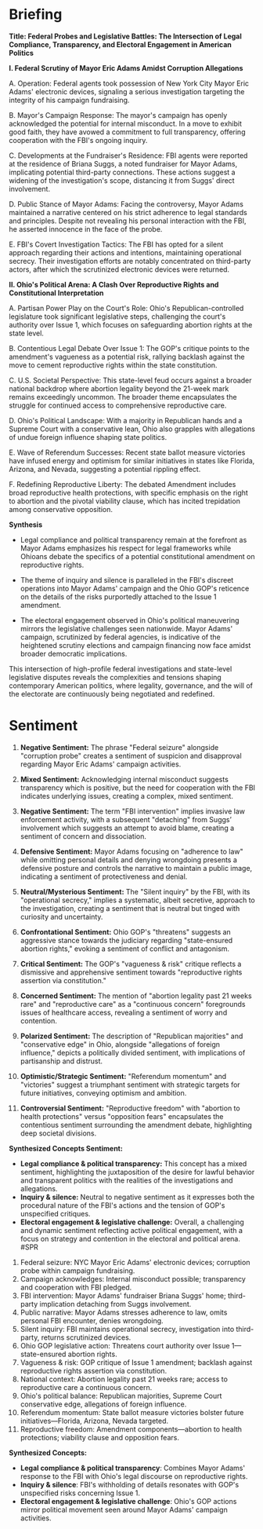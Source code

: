 # Briefing
**Title: Federal Probes and Legislative Battles: The Intersection of Legal Compliance, Transparency, and Electoral Engagement in American Politics**

**I. Federal Scrutiny of Mayor Eric Adams Amidst Corruption Allegations**
     
A. Operation: Federal agents took possession of New York City Mayor Eric Adams' electronic devices, signaling a serious investigation targeting the integrity of his campaign fundraising.
     
B. Mayor's Campaign Response: The mayor's campaign has openly acknowledged the potential for internal misconduct. In a move to exhibit good faith, they have avowed a commitment to full transparency, offering cooperation with the FBI's ongoing inquiry.
     
C. Developments at the Fundraiser's Residence: FBI agents were reported at the residence of Briana Suggs, a noted fundraiser for Mayor Adams, implicating potential third-party connections. These actions suggest a widening of the investigation's scope, distancing it from Suggs' direct involvement.
     
D. Public Stance of Mayor Adams: Facing the controversy, Mayor Adams maintained a narrative centered on his strict adherence to legal standards and principles. Despite not revealing his personal interaction with the FBI, he asserted innocence in the face of the probe.
     
E. FBI's Covert Investigation Tactics: The FBI has opted for a silent approach regarding their actions and intentions, maintaining operational secrecy. Their investigation efforts are notably concentrated on third-party actors, after which the scrutinized electronic devices were returned.

**II. Ohio's Political Arena: A Clash Over Reproductive Rights and Constitutional Interpretation**
     
A. Partisan Power Play on the Court's Role: Ohio's Republican-controlled legislature took significant legislative steps, challenging the court's authority over Issue 1, which focuses on safeguarding abortion rights at the state level.
     
B. Contentious Legal Debate Over Issue 1: The GOP's critique points to the amendment's vagueness as a potential risk, rallying backlash against the move to cement reproductive rights within the state constitution.
     
C. U.S. Societal Perspective: This state-level feud occurs against a broader national backdrop where abortion legality beyond the 21-week mark remains exceedingly uncommon. The broader theme encapsulates the struggle for continued access to comprehensive reproductive care.
     
D. Ohio's Political Landscape: With a majority in Republican hands and a Supreme Court with a conservative lean, Ohio also grapples with allegations of undue foreign influence shaping state politics.
     
E. Wave of Referendum Successes: Recent state ballot measure victories have infused energy and optimism for similar initiatives in states like Florida, Arizona, and Nevada, suggesting a potential rippling effect.
     
F. Redefining Reproductive Liberty: The debated Amendment includes broad reproductive health protections, with specific emphasis on the right to abortion and the pivotal viability clause, which has incited trepidation among conservative opposition.

**Synthesis**
     
- Legal compliance and political transparency remain at the forefront as Mayor Adams emphasizes his respect for legal frameworks while Ohioans debate the specifics of a potential constitutional amendment on reproductive rights.
     
- The theme of inquiry and silence is paralleled in the FBI's discreet operations into Mayor Adams' campaign and the Ohio GOP's reticence on the details of the risks purportedly attached to the Issue 1 amendment.
     
- The electoral engagement observed in Ohio's political maneuvering mirrors the legislative challenges seen nationwide. Mayor Adams' campaign, scrutinized by federal agencies, is indicative of the heightened scrutiny elections and campaign financing now face amidst broader democratic implications.

This intersection of high-profile federal investigations and state-level legislative disputes reveals the complexities and tensions shaping contemporary American politics, where legality, governance, and the will of the electorate are continuously being negotiated and redefined.
# Sentiment
1. **Negative Sentiment:** The phrase "Federal seizure" alongside "corruption probe" creates a sentiment of suspicion and disapproval regarding Mayor Eric Adams' campaign activities.
   
2. **Mixed Sentiment:** Acknowledging internal misconduct suggests transparency which is positive, but the need for cooperation with the FBI indicates underlying issues, creating a complex, mixed sentiment.
   
3. **Negative Sentiment:** The term "FBI intervention" implies invasive law enforcement activity, with a subsequent "detaching" from Suggs’ involvement which suggests an attempt to avoid blame, creating a sentiment of concern and dissociation.
   
4. **Defensive Sentiment:** Mayor Adams focusing on "adherence to law" while omitting personal details and denying wrongdoing presents a defensive posture and controls the narrative to maintain a public image, indicating a sentiment of protectiveness and denial.
   
5. **Neutral/Mysterious Sentiment:** The "Silent inquiry" by the FBI, with its "operational secrecy," implies a systematic, albeit secretive, approach to the investigation, creating a sentiment that is neutral but tinged with curiosity and uncertainty.
   
6. **Confrontational Sentiment:** Ohio GOP's "threatens" suggests an aggressive stance towards the judiciary regarding "state-ensured abortion rights," evoking a sentiment of conflict and antagonism.
   
7. **Critical Sentiment:** The GOP's "vagueness & risk" critique reflects a dismissive and apprehensive sentiment towards "reproductive rights assertion via constitution."
   
8. **Concerned Sentiment:** The mention of "abortion legality past 21 weeks rare" and "reproductive care" as a "continuous concern" foregrounds issues of healthcare access, revealing a sentiment of worry and contention.
   
9. **Polarized Sentiment:** The description of "Republican majorities" and "conservative edge" in Ohio, alongside "allegations of foreign influence," depicts a politically divided sentiment, with implications of partisanship and distrust.
   
10. **Optimistic/Strategic Sentiment:** "Referendum momentum" and "victories" suggest a triumphant sentiment with strategic targets for future initiatives, conveying optimism and ambition.
   
11. **Controversial Sentiment:** "Reproductive freedom" with "abortion to health protections" versus "opposition fears" encapsulates the contentious sentiment surrounding the amendment debate, highlighting deep societal divisions.

**Synthesized Concepts Sentiment:**
- **Legal compliance & political transparency:** This concept has a mixed sentiment, highlighting the juxtaposition of the desire for lawful behavior and transparent politics with the realities of the investigations and allegations.
- **Inquiry & silence:** Neutral to negative sentiment as it expresses both the procedural nature of the FBI's actions and the tension of GOP's unspecified critiques.
- **Electoral engagement & legislative challenge:** Overall, a challenging and dynamic sentiment reflecting active political engagement, with a focus on strategy and contention in the electoral and political arena.
#SPR
1. Federal seizure: NYC Mayor Eric Adams' electronic devices; corruption probe within campaign fundraising.
2. Campaign acknowledges: Internal misconduct possible; transparency and cooperation with FBI pledged.
3. FBI intervention: Mayor Adams' fundraiser Briana Suggs' home; third-party implication detaching from Suggs involvement.
4. Public narrative: Mayor Adams stresses adherence to law, omits personal FBI encounter, denies wrongdoing.
5. Silent inquiry: FBI maintains operational secrecy, investigation into third-party, returns scrutinized devices.
6. Ohio GOP legislative action: Threatens court authority over Issue 1—state-ensured abortion rights.
7. Vagueness & risk: GOP critique of Issue 1 amendment; backlash against reproductive rights assertion via constitution.
8. National context: Abortion legality past 21 weeks rare; access to reproductive care a continuous concern.
9. Ohio's political balance: Republican majorities, Supreme Court conservative edge, allegations of foreign influence.
10. Referendum momentum: State ballot measure victories bolster future initiatives—Florida, Arizona, Nevada targeted.
11. Reproductive freedom: Amendment components—abortion to health protections; viability clause and opposition fears.

**Synthesized Concepts:**
- **Legal compliance & political transparency**: Combines Mayor Adams' response to the FBI with Ohio's legal discourse on reproductive rights.
- **Inquiry & silence**: FBI's withholding of details resonates with GOP's unspecified risks concerning Issue 1.
- **Electoral engagement & legislative challenge**: Ohio's GOP actions mirror political movement seen around Mayor Adams' campaign activities.
